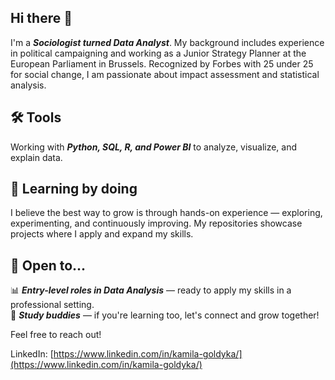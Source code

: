 ## Hi there 👋

I'm a **_Sociologist turned Data Analyst_**. My background includes experience in political campaigning and working as a Junior Strategy Planner at the European Parliament in Brussels. Recognized by Forbes with 25 under 25 for social change, I am passionate about impact assessment and statistical analysis.

## 🛠️ Tools  
Working with **_Python, SQL, R, and Power BI_** to analyze, visualize, and explain data.  

## 🚀 Learning by doing
I believe the best way to grow is through hands-on experience — exploring, experimenting, and continuously improving. My repositories showcase projects where I apply and expand my skills.

## 👀 Open to...  
📊 **_Entry-level roles in Data Analysis_** — ready to apply my skills in a professional setting.  
🤝 **_Study buddies_** — if you're learning too, let's connect and grow together!  

Feel free to reach out! 

LinkedIn: [https://www.linkedin.com/in/kamila-goldyka/](https://www.linkedin.com/in/kamila-goldyka/)


<!--
**kamilagoldyka/kamilagoldyka** is a ✨ _special_ ✨ repository because its `README.md` (this file) appears on your GitHub profile.

Here are some ideas to get you started:

- 🔭 I’m currently working on ...
- 🌱 I’m currently learning ...
- 👯 I’m looking to collaborate on ...
- 🤔 I’m looking for help with ...
- 💬 Ask me about ...
- 📫 How to reach me: ...
- 😄 Pronouns: ...
- ⚡ Fun fact: ...
-->
